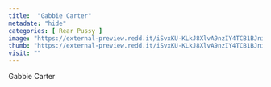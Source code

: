 ```yaml
---
title:  "Gabbie Carter"
metadate: "hide"
categories: [ Rear Pussy ]
image: "https://external-preview.redd.it/iSvxKU-KLkJ8XlvA9nzIY4TCB1BJni-t-pgw1PhsU4Q.jpg?auto=webp&s=28e79e07cef84c6ca6ba93578349973c5fe114fd"
thumb: "https://external-preview.redd.it/iSvxKU-KLkJ8XlvA9nzIY4TCB1BJni-t-pgw1PhsU4Q.jpg?width=1080&crop=smart&auto=webp&s=0a8756338d36ed9a31b5356daae754e081ac70ff"
visit: ""
---
```

Gabbie Carter
